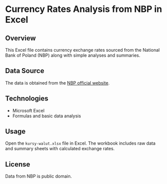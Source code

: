 # Currency Rates Analysis from NBP in Excel

## Overview
This Excel file contains currency exchange rates sourced from the National Bank of Poland (NBP) along with simple analyses and summaries.

## Data Source
The data is obtained from the [NBP official website](https://www.nbp.pl).

## Technologies
- Microsoft Excel
- Formulas and basic data analysis

## Usage
Open the `kursy-walut.xlsx` file in Excel. The workbook includes raw data and summary sheets with calculated exchange rates.

## License
Data from NBP is public domain.
